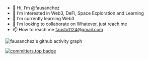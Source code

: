 - 👋 Hi, I’m @fausanchez
- 👀 I’m interested in Web3, DeFi, Space Exploration and Learning
- 🌱 I’m currently learning Web3
- 💞️ I’m looking to collaborate on Whatever, just reach me
- 📫 How to reach me fausto1124@gmail.com

![fausanchez's github activity graph](https://github-readme-streak-stats.herokuapp.com/?user=fausanchez&theme=dark)

[![committers.top badge](https://user-badge.committers.top/uruguay_private/USERNAME.svg)](https://user-badge.committers.top/uruguay_private/fausanchez)

